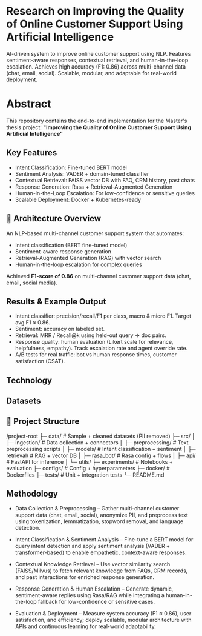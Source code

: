 # Research on Improving the Quality of Online Customer Support Using Artificial Intelligence

AI-driven system to improve online customer support using NLP. Features sentiment-aware responses, contextual retrieval, and human-in-the-loop escalation. Achieves high accuracy (F1: 0.86) across multi-channel data (chat, email, social). Scalable, modular, and adaptable for real-world deployment.

# Abstract

This repository contains the end-to-end implementation for the Master's thesis project: **"Improving the Quality of Online Customer Support Using Artificial Intelligence"**

## Key Features
- Intent Classification: Fine-tuned BERT model
- Sentiment Analysis: VADER + domain-tuned classifier
- Contextual Retrieval: FAISS vector DB with FAQ, CRM history, past chats
- Response Generation: Rasa + Retrieval-Augmented Generation
- Human-in-the-Loop Escalation: For low-confidence or sensitive queries
- Scalable Deployment: Docker + Kubernetes-ready

## 🚀 Architecture Overview
An NLP-based multi-channel customer support system that automates:
- Intent classification (BERT fine-tuned model)
- Sentiment-aware response generation
- Retrieval-Augmented Generation (RAG) with vector search
- Human-in-the-loop escalation for complex queries

Achieved **F1-score of 0.86** on multi-channel customer support data (chat, email, social media).

## Results & Example Output
- Intent classifier: precision/recall/F1 per class, macro & micro F1. Target avg F1 ≈ 0.86.
- Sentiment: accuracy on labeled set.
- Retrieval: MRR / Recall@k using held-out query → doc pairs.
- Response quality: human evaluation (Likert scale for relevance, helpfulness, empathy). Track escalation rate and agent override rate.
- A/B tests for real traffic: bot vs human response times, customer satisfaction (CSAT).

## Technology






## Datasets




## 📂 Project Structure
/project-root
├─ data/ # Sample + cleaned datasets (PII removed)
├─ src/
│ ├─ ingestion/ # Data collection + connectors
│ ├─ preprocessing/ # Text preprocessing scripts
│ ├─ models/ # Intent classification + sentiment
│ ├─ retrieval/ # RAG + vector DB
│ ├─ rasa_bot/ # Rasa config + flows
│ ├─ api/ # FastAPI for inference
│ └─ utils/
├─ experiments/ # Notebooks + evaluation
├─ configs/ # Config + hyperparameters
├─ docker/ # Dockerfiles
├─ tests/ # Unit + integration tests
└─ README.md

## Methodology
- Data Collection & Preprocessing – Gather multi-channel customer support data (chat, email, social), anonymize PII, and preprocess text using tokenization, lemmatization, stopword removal, and language detection.

- Intent Classification & Sentiment Analysis – Fine-tune a BERT model for query intent detection and apply sentiment analysis (VADER + transformer-based) to enable empathetic, context-aware responses.

- Contextual Knowledge Retrieval – Use vector similarity search (FAISS/Milvus) to fetch relevant knowledge from FAQs, CRM records, and past interactions for enriched response generation.

- Response Generation & Human Escalation – Generate dynamic, sentiment-aware replies using Rasa/RAG while integrating a human-in-the-loop fallback for low-confidence or sensitive cases.

- Evaluation & Deployment – Measure system accuracy (F1 ≈ 0.86), user satisfaction, and efficiency; deploy scalable, modular architecture with APIs and continuous learning for real-world adaptability.


